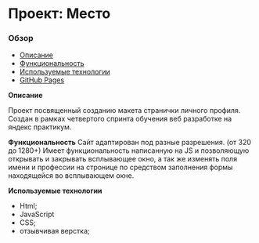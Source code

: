 # Проект: Место

### Обзор

- [Описание](#Описание)
- [Функциональность](#Функциональность)
- [Используемые технологии](#Используемые_технологии)
- [GitHub Pages](https://stacey-ivanova.github.io/russian-travel/)

<a name="Описание">**Описание**</a>

Проект посвященный созданию макета странички личного профиля. Создан в рамках четвертого спринта обучения веб разработке на яндекс практикум.

<a name="Функциональность">**Функциональность**</a>
Сайт адаптирован под разные разрешения. (от 320 до 1280+)
Имеет функциональность написанную на JS и позволяющую открывать и закрывать всплывающее окно, а так же изменять поля имени и профессии на стронице по средством заполнения формы находящейся во всплывающем окне.

<a name="Используемые_технологии">**Используемые технологии**</a>

- Html;
- JavaScript
- CSS;
- отзывчивая верстка;
